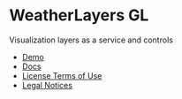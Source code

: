 # WeatherLayers GL

Visualization layers as a service and controls

* [Demo](https://demo.weatherlayers.com/)
* [Docs](https://docs.weatherlayers.com/)
* [License Terms of Use](https://weatherlayers.com/license-terms-of-use.html)
* [Legal Notices](https://weatherlayers.com/legal-notices.html)